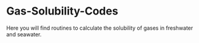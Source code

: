 # Gas-Solubility-Codes
Here you will find routines to calculate the solubility of gases in freshwater and seawater.
